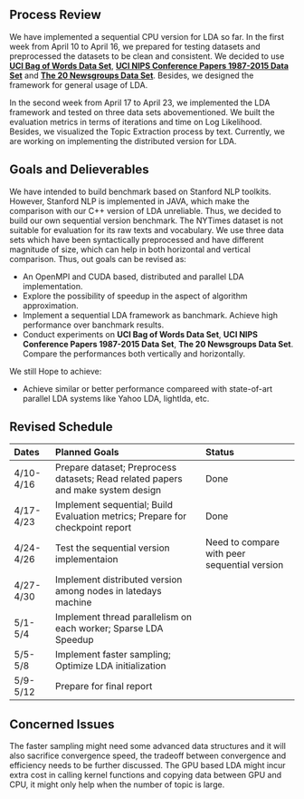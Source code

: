 ## Process Review
We have implemented a sequential CPU version for LDA so far. In the first week from April 10 to April 16, we prepared for testing datasets and preprocessed the datasets to be clean and consistent. We decided to use [**UCI Bag of Words Data Set**](https://archive.ics.uci.edu/ml/datasets/Bag+of+Words), [**UCI NIPS Conference Papers 1987-2015 Data Set**](https://archive.ics.uci.edu/ml/datasets/NIPS+Conference+Papers+1987-2015) and [**The 20 Newsgroups Data Set**](http://qwone.com/~jason/20Newsgroups/). Besides, we designed the framework for general usage of LDA.

In the second week from April 17 to April 23, we implemented the LDA framework and tested on three data sets abovementioned. We built the evaluation metrics in terms of iterations and time on Log Likelihood. Besides, we visualized the Topic Extraction process by text. Currently, we are working on implementing the distributed version for LDA.


## Goals and Delieverables
We have intended to build benchmark based on Stanford NLP toolkits. However, Stanford NLP is implemented in JAVA, which make the comparison with our C++ version of LDA unreliable. Thus, we decided to build our own sequential version benchmark. The NYTimes dataset is not suitable for evaluation for its raw texts and vocabulary. We use three data sets which have been syntactically preprocessed and have different magnitude of size, which can help in both horizontal and vertical comparison. Thus, out goals can be revised as:

* An OpenMPI and CUDA based, distributed and parallel LDA implementation.
* Explore the possibility of speedup in the aspect of algorithm approximation.
* Implement a sequential LDA framework as banchmark. Achieve high performance over banchmark results.
* Conduct experiments on **UCI Bag of Words Data Set**, **UCI NIPS Conference Papers 1987-2015 Data Set**, **The 20 Newsgroups Data Set**. Compare the performances both vertically and horizontally.

We still Hope to achieve:

* Achieve similar or better performance compareed with state-of-art parallel LDA systems like Yahoo LDA, lightlda, etc.


## Revised Schedule

|Dates        |Planned Goals                                                                      | Status |
|:---------   |:----------------------------------------------------------------------------------|:--------|
|4/10-4/16    |Prepare dataset; Preprocess datasets; Read related papers and make system design   |  Done  |
|4/17-4/23    |Implement sequential; Build Evaluation metrics; Prepare for checkpoint report      |  Done  |
|4/24-4/26    |Test the sequential version implementaion                                          |  Need to compare with peer sequential version  |
|4/27-4/30    |Implement distributed version among nodes in latedays machine                      |    |
|5/1-5/4      |Implement thread parallelism on each worker; Sparse LDA Speedup                    |    |
|5/5-5/8      |Implement faster sampling; Optimize LDA initialization                             |    |
|5/9-5/12     |Prepare for final report          



## Concerned Issues
The faster sampling might need some advanced data structures and it will also sacrifice convergence speed, the tradeoff between convergence and efficiency needs to be further discussed. The GPU based LDA might incur extra cost in calling kernel functions and copying data between GPU and CPU, it might only help when the number of topic is large.